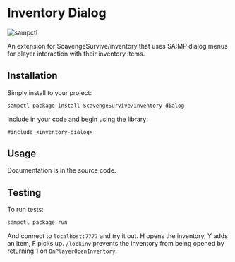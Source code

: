 # Inventory Dialog

![sampctl](https://shields.southcla.ws/badge/sampctl-inventory--dialog-2f2f2f.svg?style=for-the-badge)

An extension for ScavengeSurvive/inventory that uses SA:MP dialog menus for
player interaction with their inventory items.

## Installation

Simply install to your project:

```bash
sampctl package install ScavengeSurvive/inventory-dialog
```

Include in your code and begin using the library:

```pawn
#include <inventory-dialog>
```

## Usage

Documentation is in the source code.

## Testing

To run tests:

```bash
sampctl package run
```

And connect to `localhost:7777` and try it out. H opens the inventory, Y adds an
item, F picks up. `/lockinv` prevents the inventory from being opened by
returning 1 on `OnPlayerOpenInventory`.
